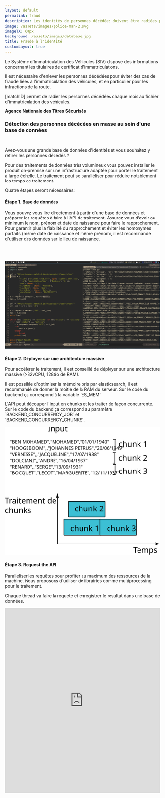 ```yaml
---
layout: default
permalink: fraud
description: Les identités de personnes décédées doivent être radiées pour éviter les fraudes
image: /assets/images/police-man-2.svg
imageTX: 60px
background: /assets/images/database.jpg
title: Fraude à l'identité
customLayout: true
---
```


<div class="rf-col-12">
<div class="rf-container">
<div class="rf-grid-row rf-grid-row--gutters-h" style="flex-direction: row-reverse;">

<div class="rf-col-xl-6 rf-col-lg-6 rf-col-md-6 rf-col-sm-12 rf-col-xs-12">
    <div class="rf-callout">
    <p>
    Le Système d’Immatriculation des Véhicules (SIV) dispose des informations concernant les titulaires de certificat d'immatriculations. </p>
    <p>
    Il est nécessaire d'enlever les personnes décédées pour éviter des cas de fraude liées à l'immatriculation des véhicules, et en particulier pour les infractions de la route. </p>
    <p>
    [matchID] permet de radier les personnes décédées chaque mois au fichier d'immatriculation des véhicules.  </p>
    <div class="rf-text--right"><strong> Agence Nationale des Titres Sécurisés </strong></div>
    </div>
</div>

<div class="rf-col-xl-6 rf-col-lg-6 rf-col-md-6 rf-col-sm-12 rf-col-xs-12">
    <h3> Détection des personnes décédées en masse au sein d'une base de données </h3>
    <p><br></p>
    <p>
        Avez-vous une grande base de données d'identités et vous souhaitez y retirer les personnes décédés ?
    </p>
    <p>
    Pour des traitements de données très volumineux vous pouvez installer le produit on-premise sur une infrastructure adaptée pour porter le traitement à large échelle.
    Le traitement peut se paralléliser pour réduire notablement les temps de traitement.
    </p>
    <p>
        Quatre étapes seront nécessaires:
    </p>
</div>

</div>
</div>
</div>


<div class="rf-col-12">
<div class="rf-container">
<div class="rf-grid-row rf-grid-row--gutters-h" style="flex-direction: row-reverse;">
<div class="rf-col-xl-6 rf-col-lg-6 rf-col-md-6 rf-col-sm-12 rf-col-xs-12">
    <h4> Étape 1. Base de données </h4>
    <p>
        Vous pouvez vous lire directement à partir d'une base de données et préparer les requêtes à faire à l'API de traitement.
        Assurez vous d'avoir au minimum le nom, prénom et date de naissance pour faire le rapprochement. Pour garantir plus la fiabilité du rapprochement et éviter les homonymes parfaits (même date de naissance et même prénom), il est recommandé d'utiliser des données sur le lieu de naissance.
    </p>
</div>
<div class="rf-col-xl-6 rf-col-lg-6 rf-col-md-6 rf-col-sm-12 rf-col-xs-12">
    <div class="rf-vcenter">
        <span class="rf-mobile--hide"><br><br><br></span>
        <img class="rf-responsive-img" src="assets/images/deces-backend-test.png" alt="fichier">
    </div>
</div>
</div>
</div>
</div>

<div class="rf-col-xl-6 rf-col-lg-6 rf-col-md-6 rf-col-sm-12 rf-col-xs-12">
    <h4> Étape 2. Déployer sur une architecture massive </h4>
    <p>
      Pour accélérer le traitement, il est conseillé de déployer sur une architecture massive (>32vCPU, 128Go de RAM).
    </p>
    <p>
      Il est possible d'optimiser la mémoire pris par elasticsearch, il est recommandé de donner la moitie de la RAM du serveur. Sur le code du backend ça correspond à la variable `ES_MEM`
    </p>
    <p>
      L'API peut découper l'input en chunks et les traiter de façon concurrente. Sur le code du backend ça correspond au paramètre `BACKEND_CONCURRENCY_JOB` et `BACKEND_CONCURRENCY_CHUNKS`.
    </p>
</div>
<div class="rf-col-xl-6 rf-col-lg-6 rf-col-md-6 rf-col-sm-12 rf-col-xs-12">
    <div class="rf-vcenter">
        <img class="rf-responsive-img" src="assets/images/thread-chunk.svg" alt="traitement des chunk">
    </div>
</div>

<div class="rf-col-12">
<div class="rf-container">
<div class="rf-grid-row rf-grid-row--gutters-h" style="flex-direction: row-reverse;">
<div class="rf-col-xl-6 rf-col-lg-6 rf-col-md-6 rf-col-sm-12 rf-col-xs-12">
    <h4> Étape 3. Request the API </h4>
    <p>
      Paralleliser les requêtes pour profiter au maximum des ressources de la machine.
      Nous proposons d'utiliser de librairies comme multiprocessing pour le traitement.
    </p>
    <p>
      Chaque thread va faire la requete et enregistrer le resultat dans une base de données.
    </p>

</div>
<div class="rf-col-xl-6 rf-col-lg-6 rf-col-md-6 rf-col-sm-12 rf-col-xs-12">
    <div style="overflow:hidden;">
        <iframe frameborder="0" width="100%" height="600px"
            scrolling="no" style="margin-top: 0px;"
            src="https://repl.it/@cristianpb/thread-bulk-decespy?lite=true"
        ></iframe>
    </div>
</div>
</div>
</div>
</div>
